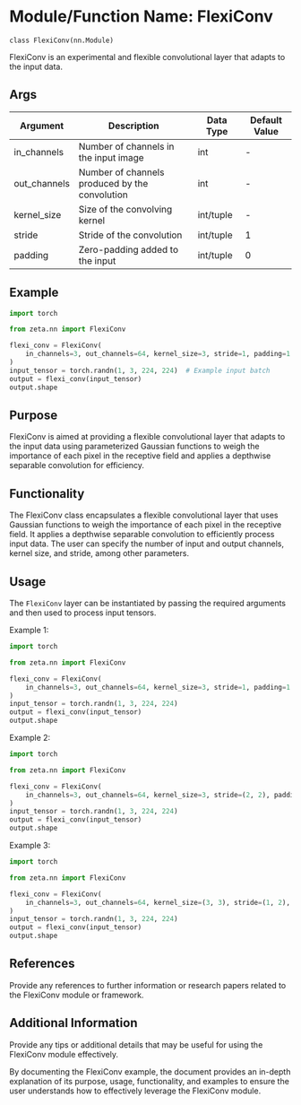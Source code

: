 # Module/Function Name: FlexiConv

`class FlexiConv(nn.Module)`

FlexiConv is an experimental and flexible convolutional layer that adapts to the input data.

## Args

| Argument        | Description                                  | Data Type | Default Value |
|-----------------|----------------------------------------------|-----------|----------------|
| in_channels     | Number of channels in the input image        | int       | -              |
| out_channels    | Number of channels produced by the convolution | int     | -              |
| kernel_size     | Size of the convolving kernel                | int/tuple | -              |
| stride          | Stride of the convolution                    | int/tuple | 1              |
| padding         | Zero-padding added to the input              | int/tuple | 0              |
## Example

```python
import torch

from zeta.nn import FlexiConv

flexi_conv = FlexiConv(
    in_channels=3, out_channels=64, kernel_size=3, stride=1, padding=1
)
input_tensor = torch.randn(1, 3, 224, 224)  # Example input batch
output = flexi_conv(input_tensor)
output.shape
```

## Purpose

FlexiConv is aimed at providing a flexible convolutional layer that adapts to the input data using parameterized Gaussian functions to weigh the importance of each pixel in the receptive field and applies a depthwise separable convolution for efficiency.

## Functionality
The FlexiConv class encapsulates a flexible convolutional layer that uses Gaussian functions to weigh the importance of each pixel in the receptive field. It applies a depthwise separable convolution to efficiently process input data. The user can specify the number of input and output channels, kernel size, and stride, among other parameters.

## Usage
The `FlexiConv` layer can be instantiated by passing the required arguments and then used to process input tensors.

Example 1:
```python
import torch

from zeta.nn import FlexiConv

flexi_conv = FlexiConv(
    in_channels=3, out_channels=64, kernel_size=3, stride=1, padding=1
)
input_tensor = torch.randn(1, 3, 224, 224)
output = flexi_conv(input_tensor)
output.shape
```

Example 2:
```python
import torch

from zeta.nn import FlexiConv

flexi_conv = FlexiConv(
    in_channels=3, out_channels=64, kernel_size=3, stride=(2, 2), padding=1
)
input_tensor = torch.randn(1, 3, 224, 224)
output = flexi_conv(input_tensor)
output.shape
```

Example 3:
```python
import torch

from zeta.nn import FlexiConv

flexi_conv = FlexiConv(
    in_channels=3, out_channels=64, kernel_size=(3, 3), stride=(1, 2), padding=1
)
input_tensor = torch.randn(1, 3, 224, 224)
output = flexi_conv(input_tensor)
output.shape
```
## References
Provide any references to further information or research papers related to the FlexiConv module or framework.

## Additional Information
Provide any tips or additional details that may be useful for using the FlexiConv module effectively.

By documenting the FlexiConv example, the document provides an in-depth explanation of its purpose, usage, functionality, and examples to ensure the user understands how to effectively leverage the FlexiConv module.
